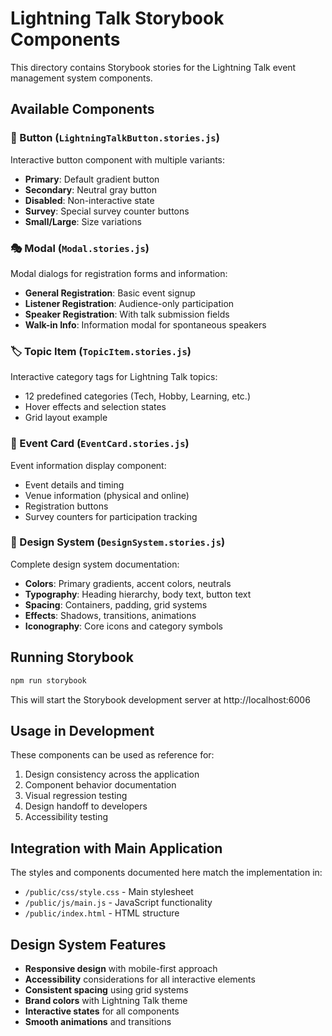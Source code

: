 # Lightning Talk Storybook Components

This directory contains Storybook stories for the Lightning Talk event management system components.

## Available Components

### 🔘 Button (`LightningTalkButton.stories.js`)
Interactive button component with multiple variants:
- **Primary**: Default gradient button
- **Secondary**: Neutral gray button  
- **Disabled**: Non-interactive state
- **Survey**: Special survey counter buttons
- **Small/Large**: Size variations

### 🎭 Modal (`Modal.stories.js`)
Modal dialogs for registration forms and information:
- **General Registration**: Basic event signup
- **Listener Registration**: Audience-only participation
- **Speaker Registration**: With talk submission fields
- **Walk-in Info**: Information modal for spontaneous speakers

### 🏷️ Topic Item (`TopicItem.stories.js`)
Interactive category tags for Lightning Talk topics:
- 12 predefined categories (Tech, Hobby, Learning, etc.)
- Hover effects and selection states
- Grid layout example

### 📅 Event Card (`EventCard.stories.js`)
Event information display component:
- Event details and timing
- Venue information (physical and online)
- Registration buttons
- Survey counters for participation tracking

### 🎨 Design System (`DesignSystem.stories.js`)
Complete design system documentation:
- **Colors**: Primary gradients, accent colors, neutrals
- **Typography**: Heading hierarchy, body text, button text
- **Spacing**: Containers, padding, grid systems
- **Effects**: Shadows, transitions, animations
- **Iconography**: Core icons and category symbols

## Running Storybook

```bash
npm run storybook
```

This will start the Storybook development server at http://localhost:6006

## Usage in Development

These components can be used as reference for:
1. Design consistency across the application
2. Component behavior documentation
3. Visual regression testing
4. Design handoff to developers
5. Accessibility testing

## Integration with Main Application

The styles and components documented here match the implementation in:
- `/public/css/style.css` - Main stylesheet
- `/public/js/main.js` - JavaScript functionality
- `/public/index.html` - HTML structure

## Design System Features

- **Responsive design** with mobile-first approach
- **Accessibility** considerations for all interactive elements
- **Consistent spacing** using grid systems
- **Brand colors** with Lightning Talk theme
- **Interactive states** for all components
- **Smooth animations** and transitions